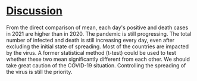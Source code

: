# <u>**Discussion**</u>

From the direct comparison of mean, each day's positive and death cases in 2021 are higher than in 2020. The pandemic is still progressing. The total number of infected and death is still increasing every day, even after excluding the initial state of spreading. Most of the countries are impacted by the virus. A former statistical method (t-test) could be used to test whether these two mean significantly different from each other. We should take great caution of the COVID-19 situation. Controlling the spreading of the virus is still the priority. 

